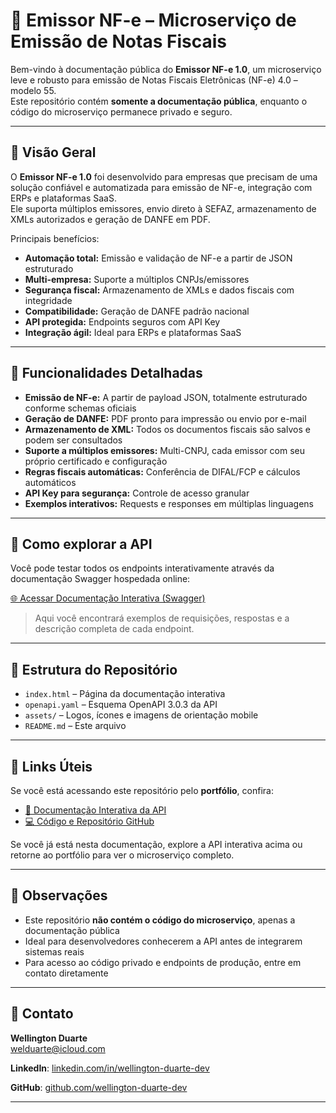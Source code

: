 # 📄 Emissor NF-e – Microserviço de Emissão de Notas Fiscais

Bem-vindo à documentação pública do **Emissor NF-e 1.0**, um microserviço leve e robusto para emissão de Notas Fiscais Eletrônicas (NF-e) 4.0 – modelo 55.  
Este repositório contém **somente a documentação pública**, enquanto o código do microserviço permanece privado e seguro.

---

## 🔹 Visão Geral

O **Emissor NF-e 1.0** foi desenvolvido para empresas que precisam de uma solução confiável e automatizada para emissão de NF-e, integração com ERPs e plataformas SaaS.  
Ele suporta múltiplos emissores, envio direto à SEFAZ, armazenamento de XMLs autorizados e geração de DANFE em PDF.  

Principais benefícios:

- **Automação total:** Emissão e validação de NF-e a partir de JSON estruturado  
- **Multi-empresa:** Suporte a múltiplos CNPJs/emissores  
- **Segurança fiscal:** Armazenamento de XMLs e dados fiscais com integridade  
- **Compatibilidade:** Geração de DANFE padrão nacional  
- **API protegida:** Endpoints seguros com API Key  
- **Integração ágil:** Ideal para ERPs e plataformas SaaS  

---

## 🔹 Funcionalidades Detalhadas

- **Emissão de NF-e:** A partir de payload JSON, totalmente estruturado conforme schemas oficiais  
- **Geração de DANFE:** PDF pronto para impressão ou envio por e-mail  
- **Armazenamento de XML:** Todos os documentos fiscais são salvos e podem ser consultados  
- **Suporte a múltiplos emissores:** Multi-CNPJ, cada emissor com seu próprio certificado e configuração  
- **Regras fiscais automáticas:** Conferência de DIFAL/FCP e cálculos automáticos  
- **API Key para segurança:** Controle de acesso granular  
- **Exemplos interativos:** Requests e responses em múltiplas linguagens

---

## 🔹 Como explorar a API

Você pode testar todos os endpoints interativamente através da documentação Swagger hospedada online:  

[🌐 Acessar Documentação Interativa (Swagger)](https://nfeasy.infinityfree.me)

> Aqui você encontrará exemplos de requisições, respostas e a descrição completa de cada endpoint.

---

## 🔹 Estrutura do Repositório

- `index.html` – Página da documentação interativa  
- `openapi.yaml` – Esquema OpenAPI 3.0.3 da API  
- `assets/` – Logos, ícones e imagens de orientação mobile  
- `README.md` – Este arquivo  

---

## 🔹 Links Úteis

Se você está acessando este repositório pelo **portfólio**, confira:

- [📄 Documentação Interativa da API](https://nfeasy.infinityfree.me/)  
- [💻 Código e Repositório GitHub](https://github.com/wellington-duarte-dev/nfe-emissor-docs)  

Se você já está nesta documentação, explore a API interativa acima ou retorne ao portfólio para ver o microserviço completo.  

---

## 🔹 Observações

- Este repositório **não contém o código do microserviço**, apenas a documentação pública  
- Ideal para desenvolvedores conhecerem a API antes de integrarem sistemas reais  
- Para acesso ao código privado e endpoints de produção, entre em contato diretamente

---

## 🤝 Contato

**Wellington Duarte**  
welduarte@icloud.com

**LinkedIn**: [linkedin.com/in/wellington-duarte-dev](https://linkedin.com/in/wellington-duarte-dev)

**GitHub**: [github.com/wellington-duarte-dev](https://github.com/wellington-duarte-dev)

---

